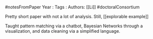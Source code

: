 #notesFromPaper
Year   :
Tags   :
Authors: [[Li]]
#doctoralConsortium 

Pretty short paper with not a lot of analysis. Still, [[explorable example]]

Taught pattern matching via a chatbot, Bayesian Networks through a visualization, and data cleaning via a simplified language.
